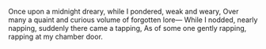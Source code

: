 Once upon a midnight dreary, while I pondered, weak and weary,
Over many a quaint and curious volume of forgotten lore—
    While I nodded, nearly napping, suddenly there came a tapping,
As of some one gently rapping, rapping at my chamber door.
